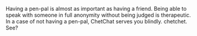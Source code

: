 Having a pen-pal is almost as important as having a friend. Being able to speak with someone in full anonymity without being judged is therapeutic.
In a case of not having a pen-pal, ChetChat serves you blindly. chetchet. See?
